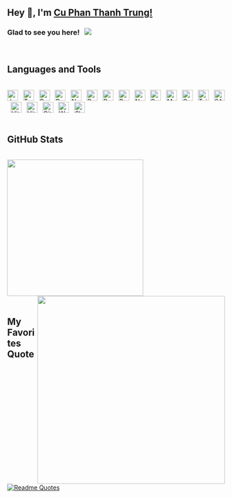 <div align=left>

## Hey 👋, I'm [Cu Phan Thanh Trung!](https://github.com/CuTrung/)

### Glad to see you here! &nbsp; ![](https://visitor-badge.glitch.me/badge?page_id=CuTrung.CuTrung&style=flat-square&color=0088cc)

</div>

<br>

<h2>Languages and Tools</h2>
<br>

<!-- https://simpleicons.org -->
<div>
<span><img src="https://img.shields.io/badge/JavaScript-282C34?logo=javascript&logoColor=F7DF1E" alt="JavaScript logo" title="JavaScript" height="25" /></span>
&nbsp;
<span><img src="https://img.shields.io/badge/TypeScript-282C34?logo=typescript&logoColor=3178C6" alt="TypeScript logo" title="TypeScript" height="25" /></span>
&nbsp;
<span><img src="https://img.shields.io/badge/ReactJS-282C34?logo=react&logoColor=61DAFB" alt="ReactJS logo" title="ReactJS" height="25" /></span>
&nbsp;
<span><img src="https://img.shields.io/badge/React%20Native-282C34?logo=react&logoColor=61DAFB" alt="React Native logo" title="React Native" height="25" /></span>
&nbsp;
<span><img src="https://img.shields.io/badge/NextJS-282C34?logo=next.js&logoColor=000000" alt="NextJS logo" title="NextJS" height="25" /></span>
&nbsp;
<span><img src="https://img.shields.io/badge/React Query-282C34?logo=ReactQuery&logoColor=FF4154" alt="ReactQuery logo" title="ReactQuery" height="25" /></span>
&nbsp;
<span><img src="https://img.shields.io/badge/React Hook Form-282C34?logo=ReactHookForm&logoColor=EC5990" alt="ReactHookForm logo" title="ReactHookForm" height="25" /></span>
&nbsp;
<span><img src="https://img.shields.io/badge/Redux-282C34?logo=Redux&logoColor=764ABC" alt="Redux logo" title="Redux" height="25" /></span>
&nbsp;
<span><img src="https://img.shields.io/badge/Node.js-282C34?logo=node.js&logoColor=00F200" alt="Node.js logo" title="Node.js" height="25" /></span>
&nbsp;
<span><img src="https://img.shields.io/badge/PostgreSQL-282C34?logo=postgresql&logoColor=4169E1" alt="PostgreSQL logo" title="PostgreSQL" height="25" /></span>
&nbsp;
<span><img src="https://img.shields.io/badge/MongoDB-282C34?logo=mongodb&logoColor=47A248" alt="MongoDB logo" title="MongoDB" height="25" /></span>
&nbsp;
<span><img src="https://img.shields.io/badge/GraphQL-282C34?logo=graphql&logoColor=E10098" alt="GraphQL logo" title="GraphQL" height="25" /></span>
&nbsp;
<span><img src="https://img.shields.io/badge/Tailwind%20CSS-282C34?logo=tailwind-css&logoColor=38B2AC" alt="TailwindCSS logo" title="TailwindCSS" height="25" /></span>
&nbsp;
<span><img src="https://img.shields.io/badge/Sass-282C34?logo=sass&logoColor=CC6699" alt="SASS logo" title="SASS" height="25" /></span>
&nbsp;
<span><img src="https://img.shields.io/badge/Vite-282C34?logo=vite&logoColor=646CFF" alt="Vite logo" title="Vite" height="25" /></span>
&nbsp;
<span><img src="https://img.shields.io/badge/Vitest-282C34?logo=vite&logoColor=6E9F18" alt="Vitest logo" title="Vitest" height="25" /></span>
&nbsp;
<span><img src="https://img.shields.io/badge/Git-282C34?logo=git&logoColor=F05032" alt="Git logo" title="Git" height="25" /></span>
&nbsp;
<span><img src="https://img.shields.io/badge/WordPress-282C34?logo=wordPress&logoColor=21759B" alt="WordPress logo" title="WordPress" height="25" /></span>
&nbsp;
<span><img src="https://img.shields.io/badge/Shopify-282C34?logo=shopify&logoColor=7AB55C" alt="Shopify logo" title="Shopify" height="25" /></span>
&nbsp;
</div>

<br>
<h2>GitHub Stats</h2>
<br>
<div>
  <a href="#" title="CuTrung">
    <img width="315" align="center" src="https://github-readme-stats.vercel.app/api/top-langs/?username=CuTrung&title_color=61dafb&text_color=ffffff&icon_color=61dafb&bg_color=20232a&langs_count=8&layout=compact&border_color=61dafb&hide_border=true" />
  </a>
  <a href="#" title="CuTrung">
    <img align="right" width="434" src="https://github-readme-stats.vercel.app/api?username=CuTrung&show_icons=true&theme=react&border_color=61dafb&hide_border=true&count_private=true&include_all_commits=true" />
  </a>
</div>

<br>
<h2>My Favorites Quote</h2>
<br>

<div dir="auto">
<p dir="auto">
<a href="https://github.com/piyushsuthar/github-readme-quotes">
  <img src="assets/quote.svg" alt="Readme Quotes" data-canonical-src="https://quotes-github-readme.vercel.app/api?type=horizontal&amp;theme=dark" style="max-width: 100%;">
</a>
</p>
</div>